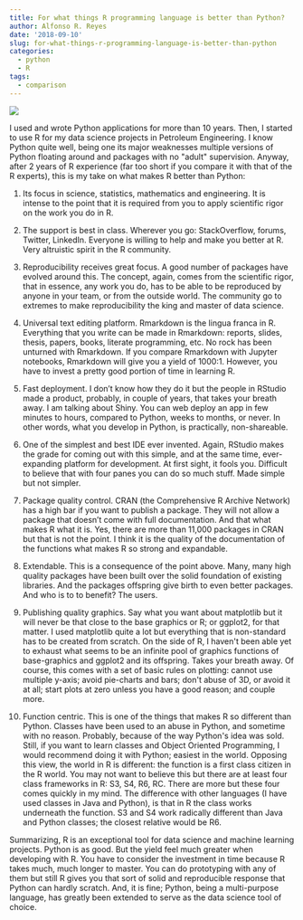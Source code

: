 ```yaml
---
title: For what things R programming language is better than Python?
author: Alfonso R. Reyes
date: '2018-09-10'
slug: for-what-things-r-programming-language-is-better-than-python
categories:
  - python
  - R
tags:
  - comparison
---
```


[![](/img/for_what_things_r_better_python-cover)](/img/for_what_things_r_better_python-cover)


I used and wrote Python applications for more than 10 years. Then, I started to use R for my data science projects in Petroleum Engineering. I know Python quite well, being one its major weaknesses multiple versions of Python floating around and packages with no "adult" supervision. Anyway, after 2 years of R experience (far too short if you compare it with that of the R experts), this is my take on what makes R better than Python:

1. Its focus in science, statistics, mathematics and engineering. It is intense to the point that it is required from you to apply scientific rigor on the work you do in R.

2. The support is best in class. Wherever you go: StackOverflow, forums, Twitter, LinkedIn. Everyone is willing to help and make you better at R. Very altruistic spirit in the R community.

3. Reproducibility receives great focus. A good number of packages have evolved around this. The concept, again, comes from the scientific rigor, that in essence, any work you do, has to be able to be reproduced by anyone in your team, or from the outside world. The community go to extremes to make reproducibility the king and master of data science.
    
4. Universal text editing platform. Rmarkdown is the lingua franca in R. Everything that you write can be made in Rmarkdown: reports, slides, thesis, papers, books, literate programming, etc. No rock has been unturned with Rmarkdown. If you compare Rmarkdown with Jupyter notebooks, Rmarkdown will give you a yield of 1000:1. However, you have to invest a pretty good portion of time in learning R.

5. Fast deployment. I don’t know how they do it but the people in RStudio made a product, probably, in couple of years, that takes your breath away. I am talking about Shiny. You can web deploy an app in few minutes to hours, compared to Python, weeks to months, or never. In other words, what you develop in Python, is practically, non-shareable.

6. One of the simplest and best IDE ever invented. Again, RStudio makes the grade for coming out with this simple, and at the same time, ever-expanding platform for development. At first sight, it fools you. Difficult to believe that with four panes you can do so much stuff. Made simple but not simpler.

7. Package quality control. CRAN (the Comprehensive R Archive Network) has a high bar if you want to publish a package. They will not allow a package that doesn’t come with full documentation. And that what makes R what it is. Yes, there are more than 11,000 packages in CRAN but that is not the point. I think it is the quality of the documentation of the functions what makes R so strong and expandable.

8. Extendable. This is a consequence of the point above. Many, many high quality packages have been built over the solid foundation of existing libraries. And the packages offspring give birth to even better packages. And who is to to benefit? The users.

9. Publishing quality graphics. Say what you want about matplotlib but it will never be that close to the base graphics or R; or ggplot2, for that matter. I used matplotlib quite a lot but everything that is non-standard has to be created from scratch. On the side of R, I haven't been able yet to exhaust what seems to be an infinite pool of graphics functions of base-graphics and ggplot2 and its offspring. Takes your breath away. Of course, this comes with a set of basic rules on plotting: cannot use multiple y-axis; avoid pie-charts and bars; don't abuse of 3D, or avoid it at all; start plots at zero unless you have a good reason; and couple more.

10. Function centric. This is one of the things that makes R so different than Python. Classes have been used to an abuse in Python, and sometime with no reason. Probably, because of the way Python's idea was sold. Still, if you want to learn classes and Object Oriented Programming, I would recommend doing it with Python; easiest in the world. Opposing this view, the world in R is different: the function is a first class citizen in the R world. You may not want to believe this but there are at least four class frameworks in R: S3, S4, R6, RC. There are more but these four comes quickly in my mind. The difference with other languages (I have used classes in Java and Python), is that in R the class works underneath the function. S3 and S4 work radically different than Java and Python classes; the closest relative would be R6.


Summarizing, R is an exceptional tool for data science and machine learning projects. Python is as good. But the yield feel much greater when developing with R. You have to consider the investment in time because R takes much, much longer to master. You can do prototyping with any of them but still R gives you that sort of solid and reproducible response that Python can hardly scratch. And, it is fine; Python, being a multi-purpose language, has greatly been extended to serve as the data science tool of choice.
